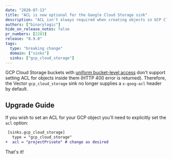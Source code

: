 ```yaml
---
date: "2020-07-13"
title: "ACL is now optional for the Google Cloud Storage sink"
description: "ACL isn't always required when creating objects in GCP Cloud Storage"
authors: ["binarylogic"]
hide_on_release_notes: false
pr_numbers: [2283]
release: "0.9.0"
tags:
  type: "breaking change"
  domain: ["sinks"]
  sinks: ["gcp_cloud_storage"]
---
```


GCP Cloud Storage buckets with [uniform bucket-level access](https://cloud.google.com/storage/docs/uniform-bucket-level-access)
don't support setting ACL for objects inside them (HTTP 400 error is returned).
Therefore, the Vector `gcp_cloud_storage` sink no longer supplies a
`x-goog-acl` header by default.

## Upgrade Guide

If you wish to set an ACL for your GCP object you'll need to explicitly set
the `acl` option:

```diff title="vector.toml"
 [sinks.gcp_cloud_storage]
   type = "gcp_cloud_storage"
+  acl = "projectPrivate" # change as desired
```

That's it!
